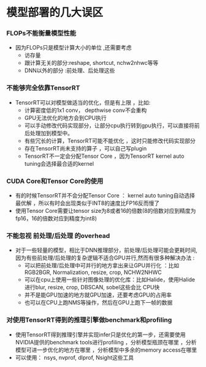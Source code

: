 # 模型部署的几大误区

### FLOPs不能衡量模型性能&#x20;

* 因为FLOPs只是模型计算大小的单位 ,还需要考虑&#x20;
  * 访存量&#x20;
  * 跟计算无关的部分:reshape, shortcut, nchw2nhwc等等&#x20;
  * DNN以外的部分 :前处理、后处理这些

### 不能够完全依靠TensorRT

* TensorRT可以对模型做适当的优化，但是有上限 ，比如:
  * 计算密度低的1x1 conv， depthwise conv不会重构&#x20;
  * &#x20;GPU无法优化的地方会到CPU执行&#x20;
  * &#x20;可以手动修改代码实现部分，让部分cpu执行转到gpu执行，可以直接将前后处理加到模型中。
  * 有些冗长的计算，TensorRT可能不能优化 ，这时只能修改代码实现部分&#x20;
  * 存在TensorRT尚未支持的算子 ，可以自己写plugin&#x20;
  * TensorRT不一定会分配Tensor Core ，因为TensorRT kernel auto tuning会选择最合适的kernel

### CUDA Core和Tensor Core的使用&#x20;

* 有的时候TensorRT并不会分配Tensor Core ： kernel auto tuning自动选择最优解 ，所以有时会出现类似于INT8的速度比FP16反而慢了&#x20;
* 使用Tensor Core需要让tensor size为8或者16的倍数(8的倍数对应到精度为fp16，16的倍数对应到精度为int8)

### 不能忽视 前处理/后处理 的overhead&#x20;

* 对于一些轻量的模型，相比于DNN推理部分，前处理/后处理可能会更耗时间,因为有些前处理/后处理的复杂逻辑不适合GPU并行,然而有很多种解决办法 :
  * 可以把前处理/后处理中可并行的地方拿出来让GPU并行化 ：比如RGB2BGR, Normalization, resize, crop, NCHW2NHWC&#x20;
  * 可以在cpu上使用一些针对图像处理的优化库：比如Halide，使用Halide进行blur, resize, crop, DBSCAN, sobel这些会比 CPU快
  * 并不是能GPU加速的地方就GPU加速，还要考虑GPU的占用率
  * 也可以在CPU上跑NMS等操作，然后在GPU上跑下一帧的数据

### 对使用TensorRT得到的推理引擎做benchmark和profiling&#x20;

* 使用TensorRT得到推理引擎并实现infer只是优化的第一步，还需要使用NVIDIA提供的benchmark tools进行profiling ，分析模型瓶颈在哪里 ，分析模型可进一步优化的地方在哪里 ，分析模型中多余的memory access在哪里
* 可以使用： nsys, nvprof, dlprof, Nsight这些工具
